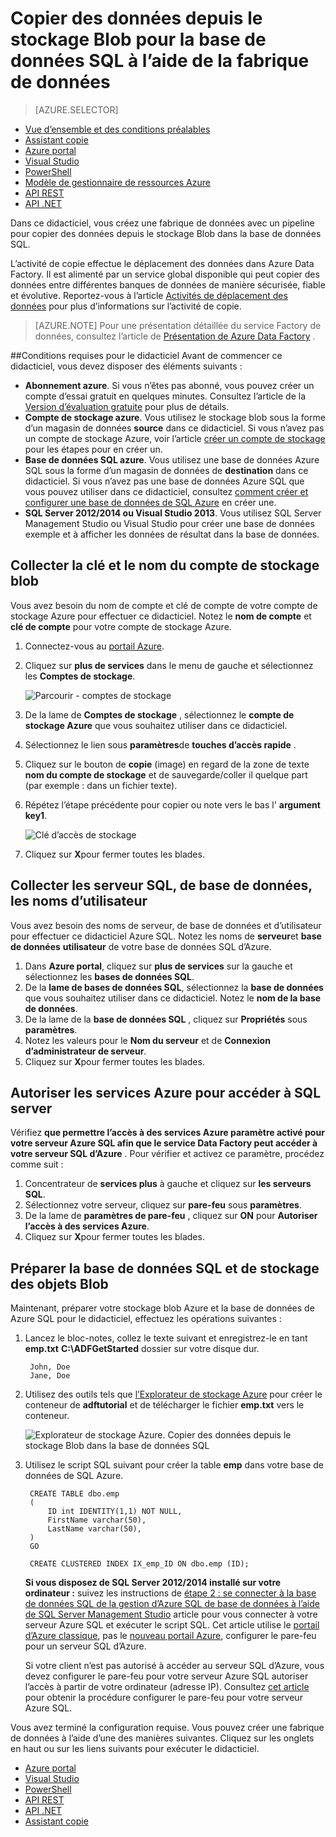 <properties
    pageTitle="Copier des données depuis le stockage Blob à SQL de base de données | Microsoft Azure"
    description="Ce didacticiel vous montre comment utiliser les activités de copie dans un pipeline Azure Data Factory pour copier des données depuis le stockage Blob dans la base de données SQL."
    Keywords="BLOB sql, le stockage blob, copie de données"
    services="data-factory"
    documentationCenter=""
    authors="spelluru"
    manager="jhubbard"
    editor="monicar"/>

<tags
    ms.service="data-factory"
    ms.workload="data-services"
    ms.tgt_pltfrm="na"
    ms.devlang="na"
    ms.topic="article" 
    ms.date="09/26/2016"
    ms.author="spelluru"/>

# <a name="copy-data-from-blob-storage-to-sql-database-using-data-factory"></a>Copier des données depuis le stockage Blob pour la base de données SQL à l’aide de la fabrique de données 
> [AZURE.SELECTOR]
- [Vue d’ensemble et des conditions préalables](data-factory-copy-data-from-azure-blob-storage-to-sql-database.md)
- [Assistant copie](data-factory-copy-data-wizard-tutorial.md)
- [Azure portal](data-factory-copy-activity-tutorial-using-azure-portal.md)
- [Visual Studio](data-factory-copy-activity-tutorial-using-visual-studio.md)
- [PowerShell](data-factory-copy-activity-tutorial-using-powershell.md)
- [Modèle de gestionnaire de ressources Azure](data-factory-copy-activity-tutorial-using-azure-resource-manager-template.md)
- [API REST](data-factory-copy-activity-tutorial-using-rest-api.md)
- [API .NET](data-factory-copy-activity-tutorial-using-dotnet-api.md)


Dans ce didacticiel, vous créez une fabrique de données avec un pipeline pour copier des données depuis le stockage Blob dans la base de données SQL.

L’activité de copie effectue le déplacement des données dans Azure Data Factory. Il est alimenté par un service global disponible qui peut copier des données entre différentes banques de données de manière sécurisée, fiable et évolutive. Reportez-vous à l’article [Activités de déplacement des données](data-factory-data-movement-activities.md) pour plus d’informations sur l’activité de copie.  

> [AZURE.NOTE] Pour une présentation détaillée du service Factory de données, consultez l’article de [Présentation de Azure Data Factory](data-factory-introduction.md) .

##<a name="prerequisites-for-the-tutorial"></a>Conditions requises pour le didacticiel
Avant de commencer ce didacticiel, vous devez disposer des éléments suivants :

- **Abonnement azure**.  Si vous n’êtes pas abonné, vous pouvez créer un compte d’essai gratuit en quelques minutes. Consultez l’article de la [Version d’évaluation gratuite](http://azure.microsoft.com/pricing/free-trial/) pour plus de détails.
- **Compte de stockage azure**. Vous utilisez le stockage blob sous la forme d’un magasin de données **source** dans ce didacticiel. Si vous n’avez pas un compte de stockage Azure, voir l’article [créer un compte de stockage](../storage/storage-create-storage-account.md#create-a-storage-account) pour les étapes pour en créer un.
- **Base de données SQL azure**. Vous utilisez une base de données Azure SQL sous la forme d’un magasin de données de **destination** dans ce didacticiel. Si vous n’avez pas une base de données Azure SQL que vous pouvez utiliser dans ce didacticiel, consultez [comment créer et configurer une base de données de SQL Azure](../sql-database/sql-database-get-started.md) en créer une.
- **SQL Server 2012/2014 ou Visual Studio 2013**. Vous utilisez SQL Server Management Studio ou Visual Studio pour créer une base de données exemple et à afficher les données de résultat dans la base de données.  

## <a name="collect-blob-storage-account-name-and-key"></a>Collecter la clé et le nom du compte de stockage blob 
Vous avez besoin du nom de compte et clé de compte de votre compte de stockage Azure pour effectuer ce didacticiel. Notez le **nom de compte** et **clé de compte** pour votre compte de stockage Azure.

1. Connectez-vous au [portail Azure](https://portal.azure.com/).
2. Cliquez sur **plus de services** dans le menu de gauche et sélectionnez les **Comptes de stockage**.

    ![Parcourir - comptes de stockage](media\data-factory-copy-data-from-azure-blob-storage-to-sql-database\browse-storage-accounts.png)
3. De la lame de **Comptes de stockage** , sélectionnez le **compte de stockage Azure** que vous souhaitez utiliser dans ce didacticiel.
4. Sélectionnez le lien sous **paramètres**de **touches d’accès rapide** .
5.  Cliquez sur le bouton de **copie** (image) en regard de la zone de texte **nom du compte de stockage** et de sauvegarde/coller il quelque part (par exemple : dans un fichier texte).
6. Répétez l’étape précédente pour copier ou note vers le bas l' **argument key1**.
    
    ![Clé d’accès de stockage](media\data-factory-copy-data-from-azure-blob-storage-to-sql-database\storage-access-key.png)
7. Cliquez sur **X**pour fermer toutes les blades.

## <a name="collect-sql-server-database-user-names"></a>Collecter les serveur SQL, de base de données, les noms d’utilisateur
Vous avez besoin des noms de serveur, de base de données et d’utilisateur pour effectuer ce didacticiel Azure SQL. Notez les noms de **serveur**et **base de données** **utilisateur** de votre base de données SQL d’Azure.

1. Dans **Azure portal**, cliquez sur **plus de services** sur la gauche et sélectionnez les **bases de données SQL**.
2. De la **lame de bases de données SQL**, sélectionnez la **base de données** que vous souhaitez utiliser dans ce didacticiel. Notez le **nom de la base de données**.  
3. De la lame de la **base de données SQL** , cliquez sur **Propriétés** sous **paramètres**.
4. Notez les valeurs pour le **Nom du serveur** et de **Connexion d’administrateur de serveur**.
5. Cliquez sur **X**pour fermer toutes les blades.

## <a name="allow-azure-services-to-access-sql-server"></a>Autoriser les services Azure pour accéder à SQL server 
Vérifiez **que **permettre l’accès à des services Azure** paramètre activé pour votre serveur Azure SQL afin que le service Data Factory peut accéder à votre serveur SQL d’Azure** . Pour vérifier et activez ce paramètre, procédez comme suit :

1. Concentrateur de **services plus** à gauche et cliquez sur **les serveurs SQL**.
2. Sélectionnez votre serveur, cliquez sur **pare-feu** sous **paramètres**. 
4. De la lame de **paramètres de pare-feu** , cliquez sur **ON** pour **Autoriser l’accès à des services Azure**.
5. Cliquez sur **X**pour fermer toutes les blades.

## <a name="prepare-blob-storage-and-sql-database"></a>Préparer la base de données SQL et de stockage des objets Blob 
Maintenant, préparer votre stockage blob Azure et la base de données de Azure SQL pour le didacticiel, effectuez les opérations suivantes :  

1. Lancez le bloc-notes, collez le texte suivant et enregistrez-le en tant **emp.txt** **C:\ADFGetStarted** dossier sur votre disque dur.

        John, Doe
        Jane, Doe

2. Utilisez des outils tels que [l’Explorateur de stockage Azure](https://azurestorageexplorer.codeplex.com/) pour créer le conteneur de **adftutorial** et de télécharger le fichier **emp.txt** vers le conteneur.

    ![Explorateur de stockage Azure. Copier des données depuis le stockage Blob dans la base de données SQL](./media/data-factory-copy-data-from-azure-blob-storage-to-sql-database/getstarted-storage-explorer.png)
3. Utilisez le script SQL suivant pour créer la table **emp** dans votre base de données de SQL Azure.  


        CREATE TABLE dbo.emp
        (
            ID int IDENTITY(1,1) NOT NULL,
            FirstName varchar(50),
            LastName varchar(50),
        )
        GO

        CREATE CLUSTERED INDEX IX_emp_ID ON dbo.emp (ID);

    **Si vous disposez de SQL Server 2012/2014 installé sur votre ordinateur :** suivez les instructions de [étape 2 : se connecter à la base de données SQL de la gestion d’Azure SQL de base de données à l’aide de SQL Server Management Studio](../sql-database/sql-database-manage-azure-ssms.md#Step2) article pour vous connecter à votre serveur Azure SQL et exécuter le script SQL. Cet article utilise le [portail d’Azure classique](http://manage.windowsazure.com), pas le [nouveau portail Azure](https://portal.azure.com), configurer le pare-feu pour un serveur SQL d’Azure.

    Si votre client n’est pas autorisé à accéder au serveur SQL d’Azure, vous devez configurer le pare-feu pour votre serveur Azure SQL autoriser l’accès à partir de votre ordinateur (adresse IP). Consultez [cet article](../sql-database/sql-database-configure-firewall-settings.md) pour obtenir la procédure configurer le pare-feu pour votre serveur Azure SQL.

Vous avez terminé la configuration requise. Vous pouvez créer une fabrique de données à l’aide d’une des manières suivantes. Cliquez sur les onglets en haut ou sur les liens suivants pour exécuter le didacticiel.     

- [Azure portal](data-factory-copy-activity-tutorial-using-azure-portal.md)
- [Visual Studio](data-factory-copy-activity-tutorial-using-visual-studio.md)
- [PowerShell](data-factory-copy-activity-tutorial-using-powershell.md)
- [API REST](data-factory-copy-activity-tutorial-using-rest-api.md)
- [API .NET](data-factory-copy-activity-tutorial-using-dotnet-api.md)
- [Assistant copie](data-factory-copy-data-wizard-tutorial.md)

